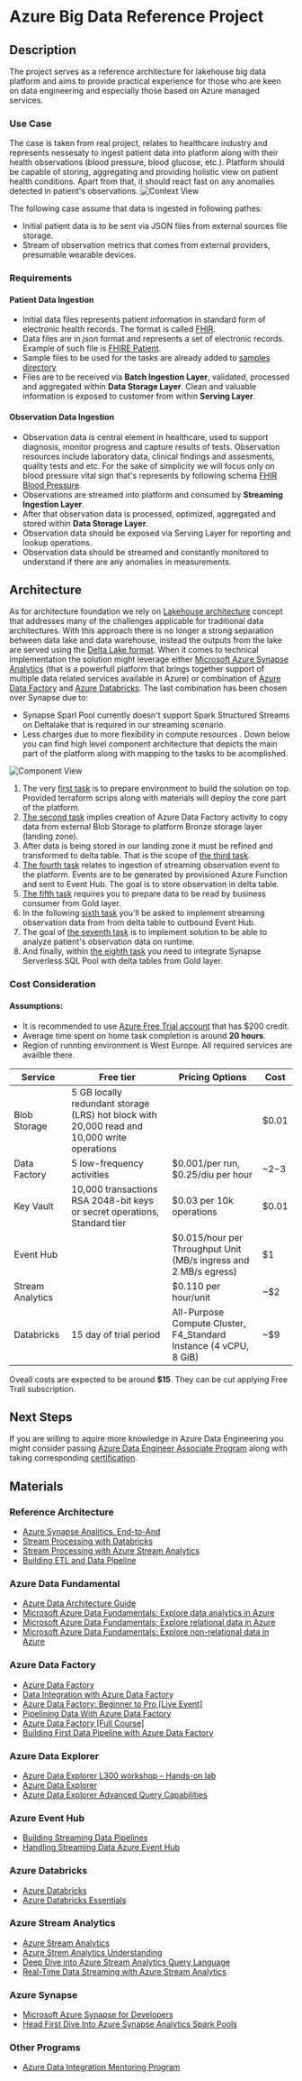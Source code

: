 
# Azure Big Data Reference Project
## Description
The project serves as a reference architecture for lakehouse big data platform and aims to provide practical experience for those who are keen on data engineering and especially those based on Azure managed services.
### Use Case
The case is taken from real project, relates to healthcare industry and represents nessesaty to ingest patient data into platform along with their health observations (blood pressure, blood glucose, etc.). Platform should be capable of storing, aggregating and providing holistic view on patient health conditions. Apart from that, it should react fast on any anomalies detected in patient's observations.
![Context View](materials/images/context-view-v2.png)

The following case assume that data is ingested in following pathes:
 - Initial patient data is to be sent via JSON files from external sources file storage.
 - Stream of observation metrics that comes from external providers, presumable wearable devices.
 ### Requirements
 #### Patient Data Ingestion
 
 - Initial data files represents patient information in standard  form of electronic health records. The format is called [FHIR](https://www.hl7.org/fhir/).
 - Data files are in *json* format and represents a set of electronic records. Example of such file is [FHIRE Patient](https://build.fhir.org/patient-example.json.html).
 - Sample files to be used for the tasks are already added to [samples directory](https://github.com/stanislav-zhurich/azure-big-data-reference-architecture/tree/main/samples)
 - Files are to be received via **Batch Ingestion Layer**, validated, processed and aggregated within **Data Storage Layer**. Clean and valuable information is exposed to customer from within **Serving Layer**.
#### Observation Data Ingestion
- Observation data is central element in healthcare, used to support diagnosis, monitor progress and capture results of tests. Observation resources include laboratory data, clinical findings and assesments, quality tests and etc. For the sake of simplicity we will focus only on blood pressure vital sign that's represents by following schema [FHIR Blood Pressure](https://www.hl7.org/fhir/observation-example-bloodpressure.html).
- Observations are streamed into platform and consumed by **Streaming Ingestion Layer**.
- After that observation data is processed, optimized, aggregated and stored within **Data Storage Layer**.
- Observation data should be exposed via Serving Layer for reporting and lookup operations.
- Observation data should be streamed and constantly monitored to understand if there are any anomalies in measurements.

## Architecture
As for architecture foundation we rely on  [Lakehouse architecture](https://dbricks.co/38dVKYc) concept that addresses many of the challenges applicable for traditional data architectures. With this approach there is no longer a strong separation between data lake and data warehouse, instead the outputs from the lake are served using the [Delta Lake format](https://docs.databricks.com/delta/index.html). When it comes to technical implementation the solution might leverage either [Microsoft Azure Synapse Analytics](https://learn.microsoft.com/en-us/azure/synapse-analytics/overview-what-is) (that is a powerfull platform that brings together support of multiple data related services available in Azure) or combination of [Azure Data Factory](https://learn.microsoft.com/en-us/azure/data-factory/introduction) and [Azure Databricks](https://learn.microsoft.com/en-us/azure/databricks/getting-started/). The last combination has been chosen over Synapse due to:

 - Synapse Sparl Pool currently doesn't support Spark Structured Streams on Deltalake that is required in our streaming scenario.
 - Less charges due to more flexibility in compute resources .
 Down below you can find high level component architecture that depicts the main part of the platform along with mapping to the tasks to be acomplished.

![Component View](materials/images/component-view-v3.drawio.png)

 1. The very [first task](https://github.com/stanislav-zhurich/azure-big-data-reference-architecture/tree/main/tasks/task-1%20%28setup%20environment%29) is to prepare environment to build the solution on top. Provided terraform scrips along with materials will deploy the core part of the platform.
 2. [The second task](https://github.com/stanislav-zhurich/azure-big-data-reference-architecture/tree/main/tasks/task-2%20%28batching%20-%20copy%20from%20source%20to%20bronze%29) implies creation of Azure Data Factory activity to copy data from external Blob Storage to platform Bronze storage layer (landing zone).
 3. After data is being stored in our landing zone it must be refined and transformed to delta table. That is the scope of [the third task](https://github.com/stanislav-zhurich/azure-big-data-reference-architecture/tree/main/tasks/task-3%20%28batching%20-%20copy%20from%20bronze%20to%20silver%29).
 4.  [The fourth task](https://github.com/stanislav-zhurich/azure-big-data-reference-architecture/tree/main/tasks/task-4%20%28streaming%20-%20read%20streaming%20data%20from%20source%29) relates to ingestion of streaming observation event to the platform. Events are to be generated by provisioned Azure Function and sent to Event Hub. The goal is to store observation in delta table.
 5. [The fifth task](https://github.com/stanislav-zhurich/azure-big-data-reference-architecture/tree/main/tasks/task-5%20%28batching%20-%20copy%20from%20silver%20to%20gold%29) requires you to prepare data to be read by business consumer from Gold layer. 
 6. In the following [sixth task](https://github.com/stanislav-zhurich/azure-big-data-reference-architecture/tree/main/tasks/task-6%20%28streaming%20-%20write%20to%20event%20hub%29) you'll be asked to implement streaming observation data from from delta table to outbound Event Hub.
 7. The goal of [the seventh task](https://github.com/stanislav-zhurich/azure-big-data-reference-architecture/tree/main/tasks/task-7%20%28consumption%20-%20read%20observation%20data%29) is to implement solution to be able to analyze patient's observation data on runtime.
 8. And finally, within [the eighth task](https://github.com/stanislav-zhurich/azure-big-data-reference-architecture/tree/main/tasks/task-8%20%28consumtion%20-%20read%20patient%20data%29) you need to integrate Synapse Serverless SQL Pool with delta tables from Gold layer.
### Cost Consideration
#### Assumptions:
- It is recommended to use [Azure Free Trial account](https://azure.microsoft.com/en-us/free) that has $200 credit. 
- Average time spent on home task completion is around **20 hours**.
- Region of runnting environment is West Europe. All required services are availble there.

|Service| Free tier |Pricing Options |Cost|
|--|--|--|--|
|Blob Storage|5 GB locally redundant storage (LRS) hot block with 20,000 read and 10,000 write operations||$0.01|
|Data Factory|5 low-frequency activities|$0.001/per run, $0.25/diu per hour|~$2-$3
|Key Vault|10,000 transactions RSA 2048-bit keys or secret operations, Standard tier|$0.03 per 10k operations|$0.01|
|Event Hub||$0.015/hour per Throughput Unit (MB/s ingress and 2 MB/s egress)|$1|
|Stream Analytics||$0.110 per hour/unit| ~$2|
|Databricks|15 day of trial period| All-Purpose Compute Cluster, F4_Standard  Instance (4 vCPU, 8 GiB)| ~$9

Oveall costs are expected to be around **$15**. They can be cut applying Free Trail subscription. 

## Next Steps

If you are willing to aquire more knowledge in Azure Data Engineering you might consider passing [Azure Data Engineer Associate Program](https://learn.microsoft.com/en-us/credentials/certifications/azure-data-engineer/) along with taking corresponding [certification](https://learn.microsoft.com/en-us/credentials/certifications/exams/dp-203/).

## Materials
### Reference Architecture
 - [Azure Synapse Analitics. End-to-And](https://learn.microsoft.com/en-us/azure/architecture/example-scenario/dataplate2e/data-platform-end-to-end?tabs=portal)
 - [Stream Processing with Databricks](https://learn.microsoft.com/en-us/azure/architecture/reference-architectures/data/stream-processing-databricks)
 - [Stream Processing with Azure Stream Analytics](https://learn.microsoft.com/en-us/azure/architecture/reference-architectures/data/stream-processing-stream-analytics)
 - [Building ETL and Data Pipeline](https://videoportal.epam.com/video/kaEOA2Je)
### Azure Data Fundamental
-  [Azure Data Architecture Guide](https://learn.microsoft.com/en-us/azure/architecture/data-guide/)
-  [Microsoft Azure Data Fundamentals: Explore data analytics in Azure](https://learn.microsoft.com/en-us/training/paths/azure-data-fundamentals-explore-core-data-concepts/)
-   [Microsoft Azure Data Fundamentals: Explore relational data in Azure](https://learn.microsoft.com/en-us/training/paths/azure-data-fundamentals-explore-relational-data/)
-   [Microsoft Azure Data Fundamentals: Explore non-relational data in Azure](https://learn.microsoft.com/en-us/training/paths/azure-data-fundamentals-explore-non-relational-data/)
### Azure Data Factory
- [Azure Data Factory](https://learn.microsoft.com/en-us/azure/data-factory/introduction)
- [Data Integration with Azure Data Factory](https://learn.epam.com/detailsPage?id=40e290c3-6739-4945-b92e-258025451fe5)
- [Azure Data Factory: Beginner to Pro [Live Event]](https://www.youtube.com/watch?v=DLmlFlQGQWo)
- [Pipelining Data With Azure Data Factory](https://www.linkedin.com/learning/azure-data-factory-17547557/pipelining-data-with-azure-data-factory?u=2113185)
- [Azure Data Factory [Full Course]](https://www.youtube.com/watch?v=Ej-rpXs3yz0)
- [Building First Data Pipeline with Azure Data Factory](https://www.pluralsight.com/courses/building-first-data-pipeline-azure-data-factory)

### Azure Data Explorer
- [Azure Data Explorer L300 workshop – Hands-on lab](https://www.youtube.com/watch?v=ZyXppoFRiC8)
- [Azure Data Explorer](https://www.youtube.com/playlist?list=PLwyttaal5U3qNSYVtJ5tS9Xqn2AzHFaCR)
- [Azure Data Explorer Advanced Query Capabilities](https://www.pluralsight.com/courses/microsoft-azure-data-explorer-advanced-query-capabilities)

### Azure Event Hub
- [Building Streaming Data Pipelines](https://www.pluralsight.com/courses/microsoft-azure-building-streaming-data-pipelines)
- [Handling Streaming Data Azure Event Hub](https://www.pluralsight.com/courses/handling-streaming-data-azure-event-hub)

### Azure Databricks
- [Azure Databricks](https://learn.microsoft.com/en-us/azure/databricks/)
- [Azure Databricks Essentials](https://www.linkedin.com/learning/azure-spark-databricks-essential-training/optimize-data-pipelines?dApp=53239054&leis=LAA&u=2113185)
### Azure Stream Analytics
- [Azure Stream Analytics](https://learn.microsoft.com/en-us/azure/stream-analytics/)
- [Azure Strem Analytics Understanding](https://www.pluralsight.com/courses/azure-stream-analytics-understanding)
- [Deep Dive into Azure Stream Analytics Query Language](https://learn.microsoft.com/en-us/shows/cloud-and-enterprise-premium/deep-dive-azure-stream-analytics-query-language)
- [Real-Time Data Streaming with Azure Stream Analytics](https://www.youtube.com/watch?v=ApMjurulHBM)



### Azure Synapse
- [Microsoft Azure Synapse for Developers](https://learn.epam.com/detailsPage?id=3d6972ab-70fe-4143-adf5-d845ae1bc867)        
- [Head First Dive Into Azure Synapse Analytics Spark Pools](https://www.youtube.com/watch?v=ZZBaXGCcJWQ)        

### Other Programs
- [Azure Data Integration Mentoring Program](https://learn.epam.com/detailsPage?id=9ada9581-85ef-41a4-be42-340452be3e93)
